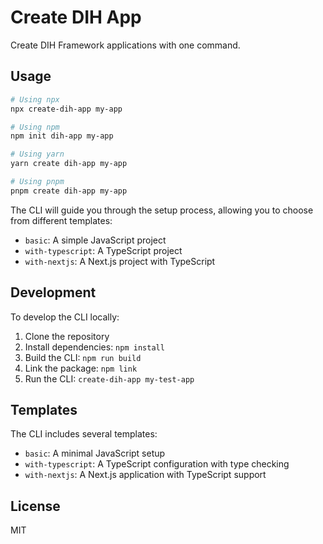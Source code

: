 # Create DIH App

Create DIH Framework applications with one command.

## Usage

```bash
# Using npx
npx create-dih-app my-app

# Using npm
npm init dih-app my-app

# Using yarn
yarn create dih-app my-app

# Using pnpm
pnpm create dih-app my-app
```

The CLI will guide you through the setup process, allowing you to choose from different templates:

- `basic`: A simple JavaScript project
- `with-typescript`: A TypeScript project
- `with-nextjs`: A Next.js project with TypeScript

## Development

To develop the CLI locally:

1. Clone the repository
2. Install dependencies: `npm install`
3. Build the CLI: `npm run build`
4. Link the package: `npm link`
5. Run the CLI: `create-dih-app my-test-app`

## Templates

The CLI includes several templates:

- `basic`: A minimal JavaScript setup
- `with-typescript`: A TypeScript configuration with type checking
- `with-nextjs`: A Next.js application with TypeScript support

## License

MIT 